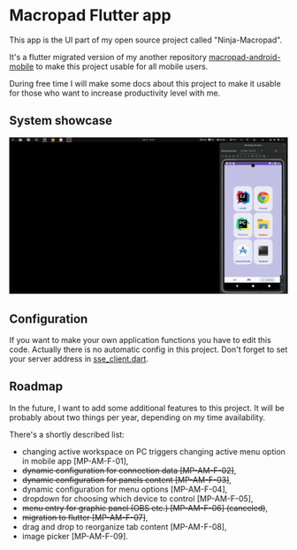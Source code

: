 # Macropad Flutter app

This app is the UI part of my open source project called "Ninja-Macropad".

It's a flutter migrated version of my another repository 
[macropad-android-mobile](https://github.com/komura92/macropad-android-mobile)
to make this project usable for all mobile users.

During free time I will make some docs about this project to make it usable for those who want
to increase productivity level with me.


## System showcase

![Examples of automations](https://github.com/komura92/macropad-android-mobile/blob/master/images/macropad-mobile-gif.gif)

## Configuration

If you want to make your own application functions you have to edit this code.
Actually there is no automatic config in this project.
Don't forget to set your server address in
[sse_client.dart](lib/data/client/sse_client.dart).


## Roadmap

In the future, I want to add some additional features to this project. It will be probably about
two things per year, depending on my time availability.

There's a shortly described list:
- changing active workspace on PC triggers changing active menu option in mobile app [MP-AM-F-01],
- ~~dynamic configuration for connection data [MP-AM-F-02]~~,
- ~~dynamic configuration for panels content [MP-AM-F-03]~~,
- dynamic configuration for menu options [MP-AM-F-04],
- dropdown for choosing which device to control [MP-AM-F-05],
- ~~menu entry for graphic panel (OBS etc.) [MP-AM-F-06] (canceled)~~,
- ~~migration to flutter [MP-AM-F-07]~~,
- drag and drop to reorganize tab content [MP-AM-F-08],
- image picker [MP-AM-F-09].
